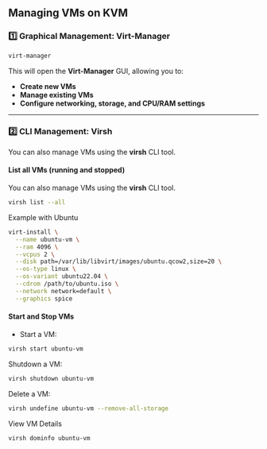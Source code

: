 ## **Managing VMs on KVM**

### **1️⃣ Graphical Management: Virt-Manager**

```bash
virt-manager
```

This will open the **Virt-Manager** GUI, allowing you to:

- **Create new VMs**
- **Manage existing VMs**
- **Configure networking, storage, and CPU/RAM settings**

---

### **2️⃣ CLI Management: Virsh**

You can also manage VMs using the **virsh** CLI tool.

#### **List all VMs (running and stopped)**

You can also manage VMs using the **virsh** CLI tool.

```bash
virsh list --all
```

Example with Ubuntu

```bash
virt-install \
  --name ubuntu-vm \
  --ram 4096 \
  --vcpus 2 \
  --disk path=/var/lib/libvirt/images/ubuntu.qcow2,size=20 \
  --os-type linux \
  --os-variant ubuntu22.04 \
  --cdrom /path/to/ubuntu.iso \
  --network network=default \
  --graphics spice
```

#### **Start and Stop VMs**

- Start a VM:

```bash
virsh start ubuntu-vm
```

Shutdown a VM:

```bash
virsh shutdown ubuntu-vm
```

Delete a VM:

```bash
virsh undefine ubuntu-vm --remove-all-storage
```

View VM Details

```bash
virsh dominfo ubuntu-vm
```

